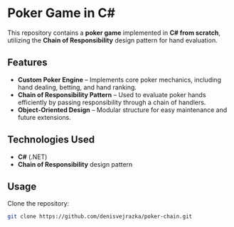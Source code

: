 # Poker Game in C#

This repository contains a **poker game** implemented in **C# from scratch**, utilizing the **Chain of Responsibility** design pattern for hand evaluation.

## Features
- **Custom Poker Engine** – Implements core poker mechanics, including hand dealing, betting, and hand ranking.
- **Chain of Responsibility Pattern** – Used to evaluate poker hands efficiently by passing responsibility through a chain of handlers.
- **Object-Oriented Design** – Modular structure for easy maintenance and future extensions.

## Technologies Used
- **C#** (.NET)
- **Chain of Responsibility** design pattern

## Usage
Clone the repository:
   ```sh
   git clone https://github.com/denisvejrazka/poker-chain.git
